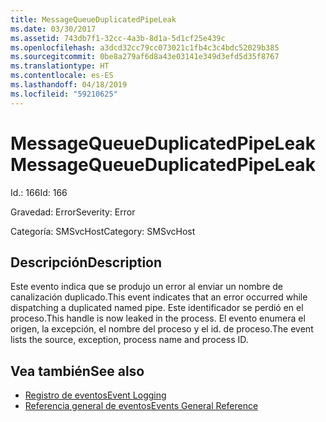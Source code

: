 ```yaml
---
title: MessageQueueDuplicatedPipeLeak
ms.date: 03/30/2017
ms.assetid: 743db7f1-32cc-4a3b-8d1a-5d1cf25e439c
ms.openlocfilehash: a3dcd32cc79cc073021c1fb4c3c4bdc52029b385
ms.sourcegitcommit: 0be8a279af6d8a43e03141e349d3efd5d35f8767
ms.translationtype: HT
ms.contentlocale: es-ES
ms.lasthandoff: 04/18/2019
ms.locfileid: "59210625"
---
```

# <a name="messagequeueduplicatedpipeleak"></a><span data-ttu-id="4702f-102">MessageQueueDuplicatedPipeLeak</span><span class="sxs-lookup"><span data-stu-id="4702f-102">MessageQueueDuplicatedPipeLeak</span></span>
<span data-ttu-id="4702f-103">Id.: 166</span><span class="sxs-lookup"><span data-stu-id="4702f-103">Id: 166</span></span>  
  
 <span data-ttu-id="4702f-104">Gravedad: Error</span><span class="sxs-lookup"><span data-stu-id="4702f-104">Severity: Error</span></span>  
  
 <span data-ttu-id="4702f-105">Categoría: SMSvcHost</span><span class="sxs-lookup"><span data-stu-id="4702f-105">Category: SMSvcHost</span></span>  
  
## <a name="description"></a><span data-ttu-id="4702f-106">Descripción</span><span class="sxs-lookup"><span data-stu-id="4702f-106">Description</span></span>  
 <span data-ttu-id="4702f-107">Este evento indica que se produjo un error al enviar un nombre de canalización duplicado.</span><span class="sxs-lookup"><span data-stu-id="4702f-107">This event indicates that an error occurred while dispatching a duplicated named pipe.</span></span> <span data-ttu-id="4702f-108">Este identificador se perdió en el proceso.</span><span class="sxs-lookup"><span data-stu-id="4702f-108">This handle is now leaked in the process.</span></span> <span data-ttu-id="4702f-109">El evento enumera el origen, la excepción, el nombre del proceso y el id. de proceso.</span><span class="sxs-lookup"><span data-stu-id="4702f-109">The event lists the source, exception, process name and process ID.</span></span>  
  
## <a name="see-also"></a><span data-ttu-id="4702f-110">Vea también</span><span class="sxs-lookup"><span data-stu-id="4702f-110">See also</span></span>

- [<span data-ttu-id="4702f-111">Registro de eventos</span><span class="sxs-lookup"><span data-stu-id="4702f-111">Event Logging</span></span>](../../../../../docs/framework/wcf/diagnostics/event-logging/index.md)
- [<span data-ttu-id="4702f-112">Referencia general de eventos</span><span class="sxs-lookup"><span data-stu-id="4702f-112">Events General Reference</span></span>](../../../../../docs/framework/wcf/diagnostics/event-logging/events-general-reference.md)

